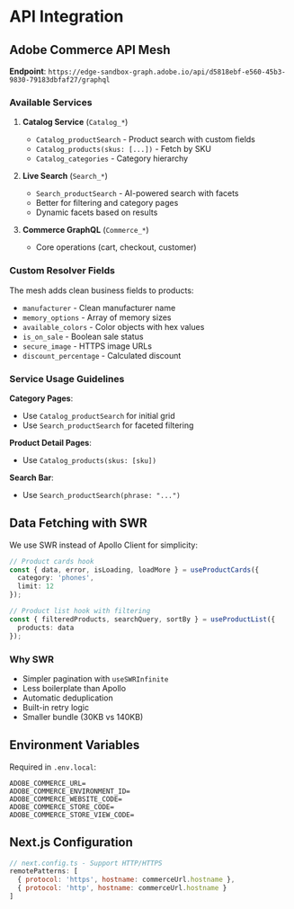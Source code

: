 # API Integration

## Adobe Commerce API Mesh

**Endpoint**: `https://edge-sandbox-graph.adobe.io/api/d5818ebf-e560-45b3-9830-79183dbfaf27/graphql`

### Available Services

1. **Catalog Service** (`Catalog_*`)
   - `Catalog_productSearch` - Product search with custom fields
   - `Catalog_products(skus: [...])` - Fetch by SKU
   - `Catalog_categories` - Category hierarchy

2. **Live Search** (`Search_*`)
   - `Search_productSearch` - AI-powered search with facets
   - Better for filtering and category pages
   - Dynamic facets based on results

3. **Commerce GraphQL** (`Commerce_*`)
   - Core operations (cart, checkout, customer)

### Custom Resolver Fields

The mesh adds clean business fields to products:
- `manufacturer` - Clean manufacturer name
- `memory_options` - Array of memory sizes
- `available_colors` - Color objects with hex values
- `is_on_sale` - Boolean sale status
- `secure_image` - HTTPS image URLs
- `discount_percentage` - Calculated discount

### Service Usage Guidelines

**Category Pages**:
- Use `Catalog_productSearch` for initial grid
- Use `Search_productSearch` for faceted filtering

**Product Detail Pages**:
- Use `Catalog_products(skus: [sku])`

**Search Bar**:
- Use `Search_productSearch(phrase: "...")`

## Data Fetching with SWR

We use SWR instead of Apollo Client for simplicity:

```typescript
// Product cards hook
const { data, error, isLoading, loadMore } = useProductCards({
  category: 'phones',
  limit: 12
});

// Product list hook with filtering
const { filteredProducts, searchQuery, sortBy } = useProductList({
  products: data
});
```

### Why SWR
- Simpler pagination with `useSWRInfinite`
- Less boilerplate than Apollo
- Automatic deduplication
- Built-in retry logic
- Smaller bundle (30KB vs 140KB)

## Environment Variables

Required in `.env.local`:
```
ADOBE_COMMERCE_URL=
ADOBE_COMMERCE_ENVIRONMENT_ID=
ADOBE_COMMERCE_WEBSITE_CODE=
ADOBE_COMMERCE_STORE_CODE=
ADOBE_COMMERCE_STORE_VIEW_CODE=
```

## Next.js Configuration

```javascript
// next.config.ts - Support HTTP/HTTPS
remotePatterns: [
  { protocol: 'https', hostname: commerceUrl.hostname },
  { protocol: 'http', hostname: commerceUrl.hostname }
]
```